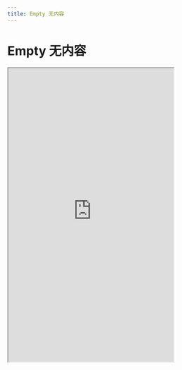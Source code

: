```yaml
---
title: Empty 无内容
---
```


# Empty 无内容

<iframe src="https://cfg-design.github.io/cfgd-uniapp3/#/pages/empty/index" style="width: 375px; height: 667px" />

# 待写